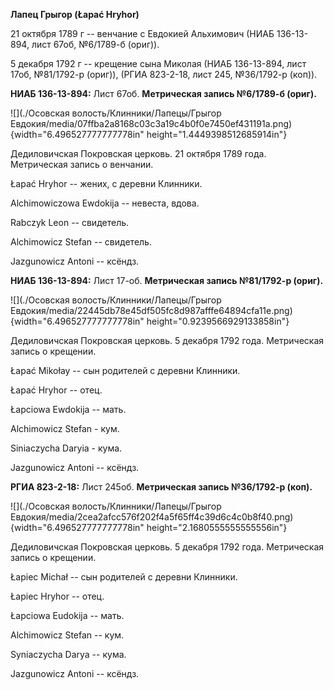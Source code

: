 **Лапец Грыгор (Łapać Hryhor)**

21 октября 1789 г -- венчание с Евдокией Альхимович (НИАБ 136-13-894,
лист 67об, №6/1789-б (ориг)).

5 декабря 1792 г -- крещение сына Миколая (НИАБ 136-13-894, лист 17об,
№81/1792-р (ориг)), (РГИА 823-2-18, лист 245, №36/1792-р (коп)).

**НИАБ 136-13-894:** Лист 67об. **Метрическая запись №6/1789-б (ориг).**

![](./Осовская волость/Клинники/Лапецы/Грыгор Евдокия/media/07ffba2a8168c03c3a19c4b0f0e7450ef431191a.png){width="6.496527777777778in"
height="1.4449398512685914in"}

Дедиловичская Покровская церковь. 21 октября 1789 года. Метрическая
запись о венчании.

Łapać Hryhor -- жених, с деревни Клинники.

Alchimowiczowa Ewdokija -- невеста, вдова.

Rabczyk Leon -- свидетель.

Alchimowicz Stefan -- свидетель.

Jazgunowicz Antoni -- ксёндз.

**НИАБ 136-13-894:** Лист 17-об. **Метрическая запись №81/1792-р
(ориг).**

![](./Осовская волость/Клинники/Лапецы/Грыгор Евдокия/media/22445db78e45df505fc8d987afffe64894cfa11e.png){width="6.496527777777778in"
height="0.9239566929133858in"}

Дедиловичская Покровская церковь. 5 декабря 1792 года. Метрическая
запись о крещении.

Łapać Mikołay -- сын родителей с деревни Клинники.

Łapać Hryhor -- отец.

Łapciowa Ewdokija -- мать.

Alchimowicz Stefan - кум.

Siniaczycha Daryia - кума.

Jazgunowicz Antoni -- ксёндз.

**РГИА 823-2-18:** Лист 245об. **Метрическая запись №36/1792-р (коп).**

![](./Осовская волость/Клинники/Лапецы/Грыгор Евдокия/media/2cea2afcc576f202f4a5f65ff4c39d6c4c0b8f40.png){width="6.496527777777778in"
height="2.1680555555555556in"}

Дедиловичская Покровская церковь. 5 декабря 1792 года. Метрическая
запись о крещении.

Łapiec Michał -- сын родителей с деревни Клинники.

Łapiec Hryhor -- отец.

Łapciowa Eudokija -- мать.

Alchimowicz Stefan -- кум.

Syniaczycha Darya -- кума.

Jazgunowicz Antoni -- ксёндз.
